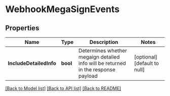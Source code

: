 # WebhookMegaSignEvents

## Properties
Name | Type | Description | Notes
------------ | ------------- | ------------- | -------------
**IncludeDetailedInfo** | **bool** | Determines whether megaign detailed info will be returned in the response payload | [optional] [default to null]

[[Back to Model list]](../README.md#documentation-for-models) [[Back to API list]](../README.md#documentation-for-api-endpoints) [[Back to README]](../README.md)


